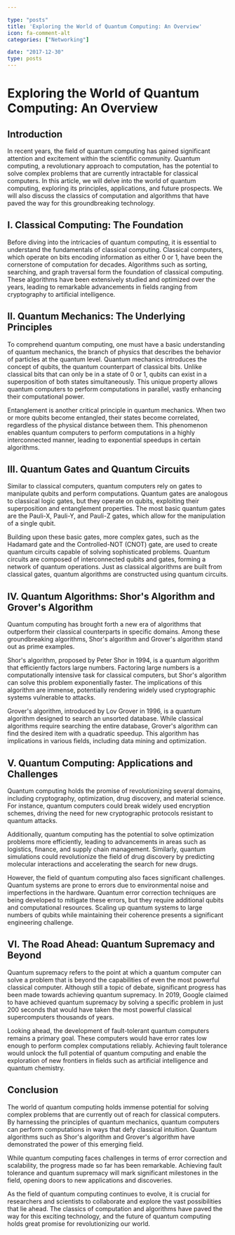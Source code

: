 ```yaml
---

type: "posts"
title: 'Exploring the World of Quantum Computing: An Overview'
icon: fa-comment-alt
categories: ["Networking"]

date: "2017-12-30"
type: posts
---
```





# Exploring the World of Quantum Computing: An Overview

## Introduction

In recent years, the field of quantum computing has gained significant attention and excitement within the scientific community. Quantum computing, a revolutionary approach to computation, has the potential to solve complex problems that are currently intractable for classical computers. In this article, we will delve into the world of quantum computing, exploring its principles, applications, and future prospects. We will also discuss the classics of computation and algorithms that have paved the way for this groundbreaking technology.

## I. Classical Computing: The Foundation

Before diving into the intricacies of quantum computing, it is essential to understand the fundamentals of classical computing. Classical computers, which operate on bits encoding information as either 0 or 1, have been the cornerstone of computation for decades. Algorithms such as sorting, searching, and graph traversal form the foundation of classical computing. These algorithms have been extensively studied and optimized over the years, leading to remarkable advancements in fields ranging from cryptography to artificial intelligence.

## II. Quantum Mechanics: The Underlying Principles

To comprehend quantum computing, one must have a basic understanding of quantum mechanics, the branch of physics that describes the behavior of particles at the quantum level. Quantum mechanics introduces the concept of qubits, the quantum counterpart of classical bits. Unlike classical bits that can only be in a state of 0 or 1, qubits can exist in a superposition of both states simultaneously. This unique property allows quantum computers to perform computations in parallel, vastly enhancing their computational power.

Entanglement is another critical principle in quantum mechanics. When two or more qubits become entangled, their states become correlated, regardless of the physical distance between them. This phenomenon enables quantum computers to perform computations in a highly interconnected manner, leading to exponential speedups in certain algorithms.

## III. Quantum Gates and Quantum Circuits

Similar to classical computers, quantum computers rely on gates to manipulate qubits and perform computations. Quantum gates are analogous to classical logic gates, but they operate on qubits, exploiting their superposition and entanglement properties. The most basic quantum gates are the Pauli-X, Pauli-Y, and Pauli-Z gates, which allow for the manipulation of a single qubit.

Building upon these basic gates, more complex gates, such as the Hadamard gate and the Controlled-NOT (CNOT) gate, are used to create quantum circuits capable of solving sophisticated problems. Quantum circuits are composed of interconnected qubits and gates, forming a network of quantum operations. Just as classical algorithms are built from classical gates, quantum algorithms are constructed using quantum circuits.

## IV. Quantum Algorithms: Shor's Algorithm and Grover's Algorithm

Quantum computing has brought forth a new era of algorithms that outperform their classical counterparts in specific domains. Among these groundbreaking algorithms, Shor's algorithm and Grover's algorithm stand out as prime examples.

Shor's algorithm, proposed by Peter Shor in 1994, is a quantum algorithm that efficiently factors large numbers. Factoring large numbers is a computationally intensive task for classical computers, but Shor's algorithm can solve this problem exponentially faster. The implications of this algorithm are immense, potentially rendering widely used cryptographic systems vulnerable to attacks.

Grover's algorithm, introduced by Lov Grover in 1996, is a quantum algorithm designed to search an unsorted database. While classical algorithms require searching the entire database, Grover's algorithm can find the desired item with a quadratic speedup. This algorithm has implications in various fields, including data mining and optimization.

## V. Quantum Computing: Applications and Challenges

Quantum computing holds the promise of revolutionizing several domains, including cryptography, optimization, drug discovery, and material science. For instance, quantum computers could break widely used encryption schemes, driving the need for new cryptographic protocols resistant to quantum attacks.

Additionally, quantum computing has the potential to solve optimization problems more efficiently, leading to advancements in areas such as logistics, finance, and supply chain management. Similarly, quantum simulations could revolutionize the field of drug discovery by predicting molecular interactions and accelerating the search for new drugs.

However, the field of quantum computing also faces significant challenges. Quantum systems are prone to errors due to environmental noise and imperfections in the hardware. Quantum error correction techniques are being developed to mitigate these errors, but they require additional qubits and computational resources. Scaling up quantum systems to large numbers of qubits while maintaining their coherence presents a significant engineering challenge.

## VI. The Road Ahead: Quantum Supremacy and Beyond

Quantum supremacy refers to the point at which a quantum computer can solve a problem that is beyond the capabilities of even the most powerful classical computer. Although still a topic of debate, significant progress has been made towards achieving quantum supremacy. In 2019, Google claimed to have achieved quantum supremacy by solving a specific problem in just 200 seconds that would have taken the most powerful classical supercomputers thousands of years.

Looking ahead, the development of fault-tolerant quantum computers remains a primary goal. These computers would have error rates low enough to perform complex computations reliably. Achieving fault tolerance would unlock the full potential of quantum computing and enable the exploration of new frontiers in fields such as artificial intelligence and quantum chemistry.

## Conclusion

The world of quantum computing holds immense potential for solving complex problems that are currently out of reach for classical computers. By harnessing the principles of quantum mechanics, quantum computers can perform computations in ways that defy classical intuition. Quantum algorithms such as Shor's algorithm and Grover's algorithm have demonstrated the power of this emerging field.

While quantum computing faces challenges in terms of error correction and scalability, the progress made so far has been remarkable. Achieving fault tolerance and quantum supremacy will mark significant milestones in the field, opening doors to new applications and discoveries.

As the field of quantum computing continues to evolve, it is crucial for researchers and scientists to collaborate and explore the vast possibilities that lie ahead. The classics of computation and algorithms have paved the way for this exciting technology, and the future of quantum computing holds great promise for revolutionizing our world.